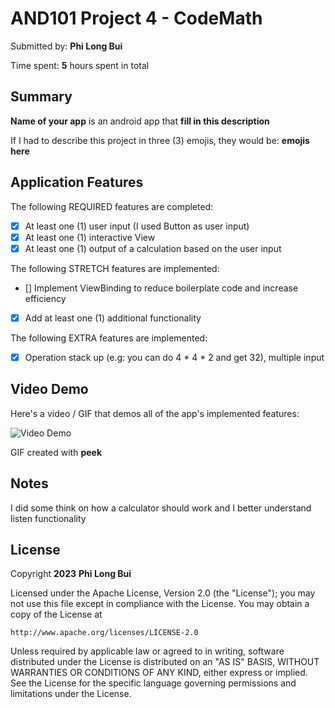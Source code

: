 <!-- (This is a comment) INSTRUCTIONS: Go through this page and fill out any **bolded** entries with their correct values.-->

# AND101 Project 4 - CodeMath

Submitted by: **Phi Long Bui**

Time spent: **5** hours spent in total

## Summary

**Name of your app** is an android app that **fill in this description**

If I had to describe this project in three (3) emojis, they would be: **emojis here**

## Application Features

<!-- (This is a comment) Please be sure to change the [ ] to [x] for any features you completed.  If a feature is not checked [x], you might miss the points for that item! -->

The following REQUIRED features are completed:

- [x] At least one (1) user input (I used Button as user input)
- [x] At least one (1) interactive View
- [x] At least one (1) output of a calculation based on the user input

The following STRETCH features are implemented:

- [] Implement ViewBinding to reduce boilerplate code and increase efficiency
- [x] Add at least one (1) additional functionality

The following EXTRA features are implemented:

- [x] Operation stack up (e.g: you can do 4 * 4 * 2 and get 32), multiple input

## Video Demo

Here's a video / GIF that demos all of the app's implemented features:

<img src='https://i.imgur.com/mm1cFO5.gif' title='Video Demo' width='' alt='Video Demo' />

GIF created with **peek**

<!-- Recommended tools:
- [Kap](https://getkap.co/) for macOS
- [ScreenToGif](https://www.screentogif.com/) for Windows
- [peek](https://github.com/phw/peek) for Linux. -->

## Notes

I did some think on how a calculator should work and I better understand listen functionality

## License

Copyright **2023** **Phi Long Bui**

Licensed under the Apache License, Version 2.0 (the "License");
you may not use this file except in compliance with the License.
You may obtain a copy of the License at

    http://www.apache.org/licenses/LICENSE-2.0

Unless required by applicable law or agreed to in writing, software
distributed under the License is distributed on an "AS IS" BASIS,
WITHOUT WARRANTIES OR CONDITIONS OF ANY KIND, either express or implied.
See the License for the specific language governing permissions and
limitations under the License.
